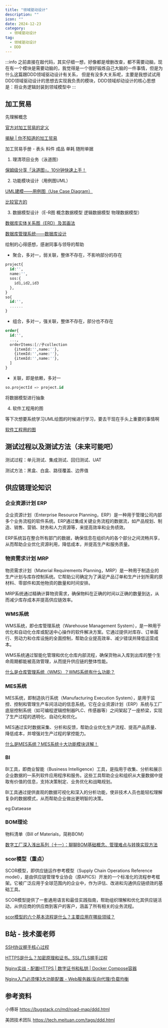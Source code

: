 ```yaml
---
title: "领域驱动设计"
description: ""
icon: ""
date: 2024-12-23
category:
  - 领域驱动设计
tag:
  - 领域驱动设计
  - DDD
---
```


:::info
之前直接在敲代码，其实仔细一想，好像都是增删改查，都不需要动脑，现在有一个模块是需要动脑的，我觉得是一个很好锻炼自己大脑的一件事情，但是为什么这篇跟DDD领域驱动设计有关系，
但是有没多大关系呢，主要是我想试试用DDD领域驱动设计的思想去实现我负责的模块，DDD领域却动设计的核心思想是：将业务逻辑封装到领域模型中
:::

## 加工贸易

先理解概念

[官方对加工贸易的定义](http://gdfs.customs.gov.cn/shenzhen_customs/511683/jgmycjsfw86/index.html?VbY7rnwef3WG=1735220772702#rcep-nav-jj)

[揭秘 | 你不知道的加工贸易](https://mp.weixin.qq.com/s?__biz=MzI2NDk0MDA3Nw==&mid=2247491545&idx=2&sn=3155ce2b4d74ada41d6feb419d441c2f&chksm=eaa5a09bddd2298d253ad9d2c9adb31f66ccd5c64227b6819fad7ec51ae84701491cac011440&mpshare=1&scene=1&srcid=&sharer_sharetime=1591283174536&sharer_shareid=9f26ae67f599df3a787d78f095e17c35&key=06d78db2315ea10672700f292097d0d1275d6371120abf70391efe49d41500a5d0a5c407b6a25aa4393ef5061c0fb0b1f5e45a7c48db0aee3dddc0d0374caeac2c2c76e6e92cb7576da89a0752bf97ce&ascene=1&uin=MjU3NjY0NTcxNQ%3D%3D&devicetype=Windows+10+x64&version=6209007b&lang=zh_CN&exportkey=AwXUfI8MKfZ9dojvcgHWc1c%3D&pass_ticket=bCCcJ7sG0yvejbZGrMzIaB22Io3bqyglDyVrfeFsuD5e0QsZFkc4kkfk4iKyLuLq)

加工贸易手册 - 表头 料件 成品 单耗 随附单据

1. 理清项目业务（泳道图）

[保姆级分享「泳道图」，10分钟快速上手！](https://blog.csdn.net/xiaobaiyanghaowa/article/details/135631855)

2. 功能模块设计（用例图UML）

[UML建模——用例图（Use Case Diagram）](https://www.cnblogs.com/lcword/p/10472040.html)

[比较官方的](https://www.visual-paradigm.com/cn/guide/uml-unified-modeling-language/what-is-uml/)

3. 数据模型设计（E-R图 概念数据模型 逻辑数据模型 物理数据模型）

[数据库实体关系图（ERD）及其画法](https://blog.csdn.net/WHEgqing/article/details/108998283)

[数据库管理系统——数据库设计](https://blog.csdn.net/n04j04h06/article/details/144607310)

绘制的心得感想，感谢同事与领导的帮助
- 聚合，多对一，弱关联，整体不存在，不影响部分的存在
```sql
project{
  id:'',
  name:'',
  sos:{
    id1,id2,id3
  },
}
so{
  id:'',
  ......
}
```
- 组合，多对一，强关联，整体不存在，部分也不存在
```sql
order{
  id:'',
  ...,
  orderItems:[//子collection
    {itemId:'',name:''},
    {itemId:'',name:''},
    {itemId:'',name:''},
  ]
}
```
- 关联，即是依赖，多对一
```sql
so.projectId => project.id
```

将数据模型进行抽象

4. 软件工程用的图

等下次想要系统学习UML绘图的时候进行学习，要去干现在手头上重要的事情啊

[软件工程用的图](https://blog.csdn.net/gezailushang/article/details/114963660)

## 测试过程以及测试方法（未来可能吧）

测试过程：单元测试、集成测试、回归测试、UAT

测试方法：黑盒、白盒、路径覆盖、边界值

## 供应链理论知识
### 企业资源计划 ERP

企业资源计划（Enterprise Resource Planning，ERP）是一种用于管理公司内部多个业务流程的软件系统。ERP通过集成关键业务流程的数据流，如产品规划、制造、销售、营销、财务和人力资源等，来提高效率和业务绩效。

ERP系统旨在整合所有部门的数据，确保信息在组织内的各个部分之间流畅共享，从而帮助企业优化资源利用，降低成本，并提高生产和服务质量。

### 物资需求计划 MRP

物资需求计划（Material Requirements Planning，MRP）是一种用于制造业的生产计划与库存控制系统。它帮助公司确定为了满足产品订单和生产计划所需的原材料、零部件和其他物资的数量和时间安排。

MRP系统通过精确计算物资需求，确保物料在正确的时间以正确的数量到达，从而减少库存成本并提高供应链效率。

### WMS系统

WMS系统，即仓库管理系统（Warehouse Management System），是一种用于优化和自动化仓库或配送中心操作的软件解决方案。它通过提供对库存、订单履行、劳动力和仓库设施的全面控制，帮助企业提高效率、减少错误并降低运营成本。

WMS系统通过智能化管理和优化仓库内部流程，确保货物从入库到出库的整个生命周期都能被高效管理，从而提升供应链的整体性能。

[什么是仓库管理系统（WMS）？WMS系统有什么功能？](https://zhuanlan.zhihu.com/p/706339783)

### MES系统

MES系统，即制造执行系统（Manufacturing Execution System），是用于监控、控制和管理生产车间活动的信息系统。它在企业资源计划（ERP）系统与工厂底层控制系统（如可编程逻辑控制器PLC、传感器等）之间架起了一座桥梁，实现了生产过程的透明化、自动化和优化。

MES通过实时数据采集、分析和反馈，帮助企业优化生产流程、提高产品质量、降低成本，并增强对生产过程的掌控能力。

[什么是MES系统？MES系统十大功能模块详解！](https://zhuanlan.zhihu.com/p/684141242)

### BI

BI工具，即商业智能（Business Intelligence）工具，是指用于收集、分析和展示企业数据的一系列软件应用程序和服务。这些工具帮助企业和组织从大量数据中提取有价值的信息，支持决策制定、业务优化和战略规划。

BI工具通过提供直观的数据可视化和深入的分析功能，使非技术人员也能轻松理解复杂的数据模式，从而帮助企业做出更明智的决策。

eg:Dataease

### BOM理论

物料清单（Bill of Materials，简称BOM）

[数字工厂深入浅出系列（十一）：聊聊BOM基础概念、管理难点与转换实现方法](https://bbs.huaweicloud.com/blogs/408309)

### scor模型（重点）

SCOR模型，即供应链运作参考模型（Supply Chain Operations Reference model），是由供应链管理专业协会（原APICS）开发的一个标准化的流程参考框架。它被广泛应用于全球范围内的企业中，作为评估、改进和沟通供应链绩效的基础工具。

SCOR模型提供了一套通用语言和最佳实践指南，帮助组织理解和优化其供应链活动，从供应商的供应商到客户的客户，涵盖了所有相关的业务流程。

[scor模型的六个基本流程是什么？主要应用在哪些领域？](https://baijiahao.baidu.com/s?id=1784173423923173492&wfr=spider&for=pc)

## B站 - 技术蛋老师

[SSH协议握手核心过程](https://www.bilibili.com/video/BV13P4y1o76u/?spm_id_from=333.788.videopod.sections&vd_source=834d9d69a86c55d6acbaf9e5dbe37bb2)

[HTTPS是什么？加密原理和证书。SSL/TLS握手过程](https://www.bilibili.com/video/BV1KY411x7Jp/?spm_id_from=333.337.search-card.all.click&vd_source=834d9d69a86c55d6acbaf9e5dbe37bb2)

[Nginx实战 - 配置HTTPS | 数字证书和私钥 | Docker Compose容器](https://www.bilibili.com/video/BV1uH4y1w7je/?vd_source=834d9d69a86c55d6acbaf9e5dbe37bb2)

[Nginx入门必须懂3大功能配置 - Web服务器/反向代理/负载均衡](https://www.bilibili.com/video/BV1TZ421b7SD/?vd_source=834d9d69a86c55d6acbaf9e5dbe37bb2)

## 参考资料

小傅哥 https://bugstack.cn/md/road-map/ddd.html

美团技术团队 https://tech.meituan.com/tags/ddd.html
